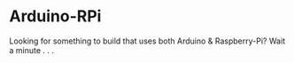 # Arduino-RPi
Looking for something to build that uses both Arduino & Raspberry-Pi? Wait a minute . . .
